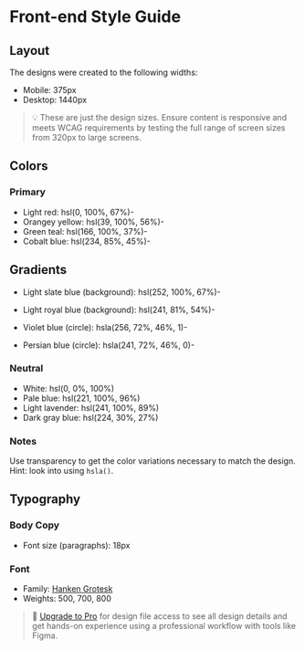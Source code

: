 # Front-end Style Guide

## Layout

The designs were created to the following widths:

- Mobile: 375px
- Desktop: 1440px

> 💡 These are just the design sizes. Ensure content is responsive and meets WCAG requirements by testing the full range of screen sizes from 320px to large screens.

## Colors

### Primary

- Light red: hsl(0, 100%, 67%)-
- Orangey yellow: hsl(39, 100%, 56%)-
- Green teal: hsl(166, 100%, 37%)-
- Cobalt blue: hsl(234, 85%, 45%)-

## Gradients

- Light slate blue (background): hsl(252, 100%, 67%)-
- Light royal blue (background): hsl(241, 81%, 54%)-

- Violet blue (circle): hsla(256, 72%, 46%, 1)-
- Persian blue (circle): hsla(241, 72%, 46%, 0)-



### Neutral

- White: hsl(0, 0%, 100%)
- Pale blue: hsl(221, 100%, 96%)
- Light lavender: hsl(241, 100%, 89%)
- Dark gray blue: hsl(224, 30%, 27%)

### Notes

Use transparency to get the color variations necessary to match the design. Hint: look into using `hsla()`.

## Typography

### Body Copy

- Font size (paragraphs): 18px

### Font

- Family: [Hanken Grotesk](https://fonts.google.com/specimen/Hanken+Grotesk)
- Weights: 500, 700, 800

> 💎 [Upgrade to Pro](https://www.frontendmentor.io/pro?ref=style-guide) for design file access to see all design details and get hands-on experience using a professional workflow with tools like Figma.
